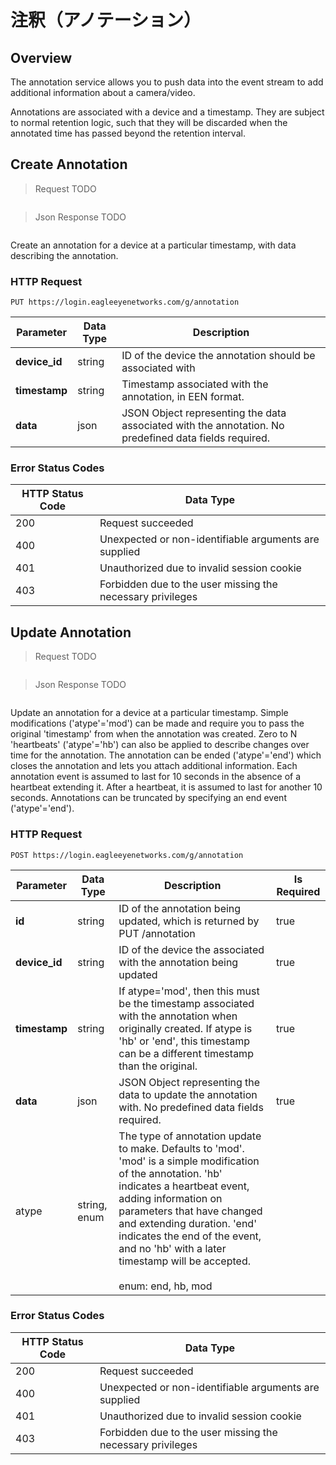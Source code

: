 # 注釈（アノテーション）

<!--===================================================================-->
## Overview

The annotation service allows you to push data into the event stream to add additional information about a camera/video.

Annotations are associated with a device and a timestamp. They are subject to normal retention logic, such that they will be discarded when the annotated time has passed beyond the retention interval.

<!--===================================================================-->
## Create Annotation

> Request TODO

```shell
```

> Json Response TODO

```json
```

Create an annotation for a device at a particular timestamp, with data describing the annotation.

### HTTP Request

`PUT https://login.eagleeyenetworks.com/g/annotation`

Parameter       | Data Type   	| Description
---------       | ----------- 	| -----------
**device_id**   | string      	| ID of the device the annotation should be associated with
**timestamp**   | string      	| Timestamp associated with the annotation, in EEN format.
**data**   		| json   		| JSON Object representing the data associated with the annotation. No predefined data fields required.

### Error Status Codes

HTTP Status Code    | Data Type   
------------------- | ----------- 
200	| Request succeeded
400	| Unexpected or non-identifiable arguments are supplied
401	| Unauthorized due to invalid session cookie
403	| Forbidden due to the user missing the necessary privileges

<!--===================================================================-->
## Update Annotation

> Request TODO

```shell
```

> Json Response TODO

```json
```

Update an annotation for a device at a particular timestamp. Simple modifications ('atype'='mod') can be made and require you to pass the original 'timestamp' from when the annotation was created. Zero to N 'heartbeats' ('atype'='hb') can also be applied to describe changes over time for the annotation. The annotation can be ended ('atype'='end') which closes the annotation and lets you attach additional information. Each annotation event is assumed to last for 10 seconds in the absence of a heartbeat extending it. After a heartbeat, it is assumed to last for another 10 seconds. Annotations can be truncated by specifying an end event ('atype'='end').

### HTTP Request

`POST https://login.eagleeyenetworks.com/g/annotation`

Parameter       | Data Type   	| Description  | Is Required
---------       | ----------- 	| -----------  | -----------
**id**   		| string      	| ID of the annotation being updated, which is returned by PUT /annotation | true
**device_id**   | string      	| ID of the device the associated with the annotation being updated | true
**timestamp**   | string      	| If atype='mod', then this must be the timestamp associated with the annotation when originally created. If atype is 'hb' or 'end', this timestamp can be a different timestamp than the original. | true
**data**   		| json   		| JSON Object representing the data to update the annotation with. No predefined data fields required. | true
atype  			| string, enum  | The type of annotation update to make. Defaults to 'mod'. 'mod' is a simple modification of the annotation. 'hb' indicates a heartbeat event, adding information on parameters that have changed and extending duration. 'end' indicates the end of the event, and no 'hb' with a later timestamp will be accepted. <br><br>enum: end, hb, mod |

### Error Status Codes

HTTP Status Code    | Data Type   
------------------- | ----------- 
200 | Request succeeded
400	| Unexpected or non-identifiable arguments are supplied
401	| Unauthorized due to invalid session cookie
403	| Forbidden due to the user missing the necessary privileges
